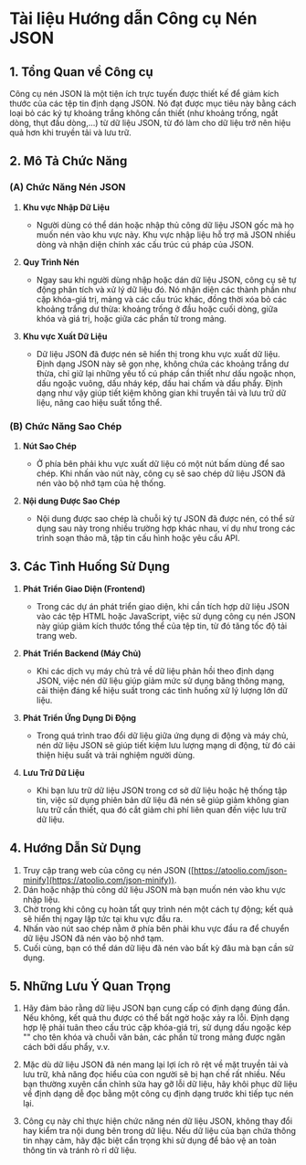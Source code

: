 # Tài liệu Hướng dẫn Công cụ Nén JSON

## 1. Tổng Quan về Công cụ

Công cụ nén JSON là một tiện ích trực tuyến được thiết kế để giảm kích thước của các tệp tin định dạng JSON. Nó đạt được mục tiêu này bằng cách loại bỏ các ký tự khoảng trắng không cần thiết (như khoảng trống, ngắt dòng, thụt đầu dòng,...) từ dữ liệu JSON, từ đó làm cho dữ liệu trở nên hiệu quả hơn khi truyền tải và lưu trữ.

## 2. Mô Tả Chức Năng

### (A) Chức Năng Nén JSON

1. **Khu vực Nhập Dữ Liệu**
   * Người dùng có thể dán hoặc nhập thủ công dữ liệu JSON gốc mà họ muốn nén vào khu vực này. Khu vực nhập liệu hỗ trợ mã JSON nhiều dòng và nhận diện chính xác cấu trúc cú pháp của JSON.

2. **Quy Trình Nén**
   * Ngay sau khi người dùng nhập hoặc dán dữ liệu JSON, công cụ sẽ tự động phân tích và xử lý dữ liệu đó. Nó nhận diện các thành phần như cặp khóa-giá trị, mảng và các cấu trúc khác, đồng thời xóa bỏ các khoảng trắng dư thừa: khoảng trống ở đầu hoặc cuối dòng, giữa khóa và giá trị, hoặc giữa các phần tử trong mảng.

3. **Khu vực Xuất Dữ Liệu**
   * Dữ liệu JSON đã được nén sẽ hiển thị trong khu vực xuất dữ liệu. Định dạng JSON này sẽ gọn nhẹ, không chứa các khoảng trắng dư thừa, chỉ giữ lại những yếu tố cú pháp cần thiết như dấu ngoặc nhọn, dấu ngoặc vuông, dấu nháy kép, dấu hai chấm và dấu phẩy. Định dạng như vậy giúp tiết kiệm không gian khi truyền tải và lưu trữ dữ liệu, nâng cao hiệu suất tổng thể.

### (B) Chức Năng Sao Chép

1. **Nút Sao Chép**
   * Ở phía bên phải khu vực xuất dữ liệu có một nút bấm dùng để sao chép. Khi nhấn vào nút này, công cụ sẽ sao chép dữ liệu JSON đã nén vào bộ nhớ tạm của hệ thống.

2. **Nội dung Được Sao Chép**
   * Nội dung được sao chép là chuỗi ký tự JSON đã được nén, có thể sử dụng sau này trong nhiều trường hợp khác nhau, ví dụ như trong các trình soạn thảo mã, tập tin cấu hình hoặc yêu cầu API.

## 3. Các Tình Huống Sử Dụng

1. **Phát Triển Giao Diện (Frontend)**
   * Trong các dự án phát triển giao diện, khi cần tích hợp dữ liệu JSON vào các tệp HTML hoặc JavaScript, việc sử dụng công cụ nén JSON này giúp giảm kích thước tổng thể của tệp tin, từ đó tăng tốc độ tải trang web.

2. **Phát Triển Backend (Máy Chủ)**
   * Khi các dịch vụ máy chủ trả về dữ liệu phản hồi theo định dạng JSON, việc nén dữ liệu giúp giảm mức sử dụng băng thông mạng, cải thiện đáng kể hiệu suất trong các tình huống xử lý lượng lớn dữ liệu.

3. **Phát Triển Ứng Dụng Di Động**
   * Trong quá trình trao đổi dữ liệu giữa ứng dụng di động và máy chủ, nén dữ liệu JSON sẽ giúp tiết kiệm lưu lượng mạng di động, từ đó cải thiện hiệu suất và trải nghiệm người dùng.

4. **Lưu Trữ Dữ Liệu**
   * Khi bạn lưu trữ dữ liệu JSON trong cơ sở dữ liệu hoặc hệ thống tập tin, việc sử dụng phiên bản dữ liệu đã nén sẽ giúp giảm không gian lưu trữ cần thiết, qua đó cắt giảm chi phí liên quan đến việc lưu trữ dữ liệu.

## 4. Hướng Dẫn Sử Dụng

1. Truy cập trang web của công cụ nén JSON ([https://atoolio.com/json-minify](https://atoolio.com/json-minify)).
2. Dán hoặc nhập thủ công dữ liệu JSON mà bạn muốn nén vào khu vực nhập liệu.
3. Chờ trong khi công cụ hoàn tất quy trình nén một cách tự động; kết quả sẽ hiển thị ngay lập tức tại khu vực đầu ra.
4. Nhấn vào nút sao chép nằm ở phía bên phải khu vực đầu ra để chuyển dữ liệu JSON đã nén vào bộ nhớ tạm.
5. Cuối cùng, bạn có thể dán dữ liệu đã nén vào bất kỳ đâu mà bạn cần sử dụng.

## 5. Những Lưu Ý Quan Trọng

1. Hãy đảm bảo rằng dữ liệu JSON bạn cung cấp có định dạng đúng đắn. Nếu không, kết quả thu được có thể bất ngờ hoặc xảy ra lỗi. Định dạng hợp lệ phải tuân theo cấu trúc cặp khóa-giá trị, sử dụng dấu ngoặc kép "" cho tên khóa và chuỗi văn bản, các phần tử trong mảng được ngăn cách bởi dấu phẩy, v.v.

2. Mặc dù dữ liệu JSON đã nén mang lại lợi ích rõ rệt về mặt truyền tải và lưu trữ, khả năng đọc hiểu của con người sẽ bị hạn chế rất nhiều. Nếu bạn thường xuyên cần chỉnh sửa hay gỡ lỗi dữ liệu, hãy khôi phục dữ liệu về định dạng dễ đọc bằng một công cụ định dạng trước khi tiếp tục nén lại.

3. Công cụ này chỉ thực hiện chức năng nén dữ liệu JSON, không thay đổi hay kiểm tra nội dung bên trong dữ liệu. Nếu dữ liệu của bạn chứa thông tin nhạy cảm, hãy đặc biệt cẩn trọng khi sử dụng để bảo vệ an toàn thông tin và tránh rò rỉ dữ liệu.